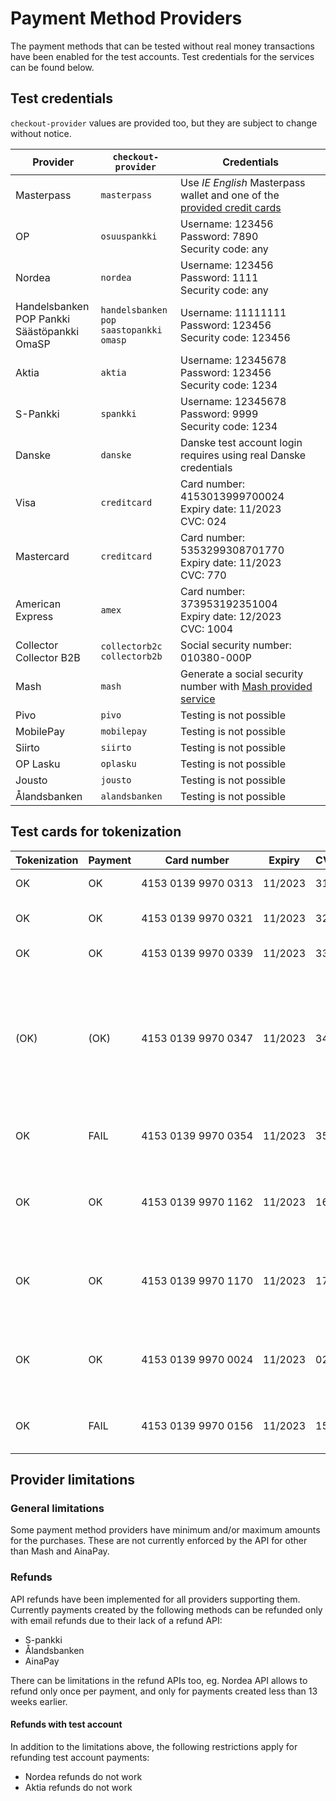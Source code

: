 # Payment Method Providers

The payment methods that can be tested without real money transactions have been enabled for the test accounts. Test credentials for the services can be found below.

## Test credentials

`checkout-provider` values are provided too, but they are subject to change without notice.

| Provider                                             | `checkout-provider`                                   | Credentials                                                                                                                                            |
| ---------------------------------------------------- | ----------------------------------------------------- | ------------------------------------------------------------------------------------------------------------------------------------------------------ |
| Masterpass                                           | `masterpass`                                          | Use _IE English_ Masterpass wallet and one of the [provided credit cards](https://developer.mastercard.com/page/masterpass-sandbox-testing-guidelines) |
| OP                                                   | `osuuspankki`                                         | Username: 123456<br>Password: 7890<br>Security code: any                                                                                               |
| Nordea                                               | `nordea`                                              | Username: 123456<br>Password: 1111<br>Security code: any                                                                                               |
| Handelsbanken<br>POP Pankki<br>Säästöpankki<br>OmaSP | `handelsbanken`<br>`pop`<br>`saastopankki`<br>`omasp` | Username: 11111111<br>Password: 123456<br>Security code: 123456                                                                                        |
| Aktia                                                | `aktia`                                               | Username: 12345678<br>Password: 123456<br>Security code: 1234                                                                                          |
| S-Pankki                                             | `spankki`                                             | Username: 12345678<br>Password: 9999<br>Security code: 1234                                                                                            |
| Danske                                               | `danske`                                              | Danske test account login requires using real Danske credentials                                                                                       |
| Visa                                                 | `creditcard`                                          | Card number: 4153013999700024<br>Expiry date: 11/2023<br>CVC: 024                                                                                      |
| Mastercard                                           | `creditcard`                                          | Card number: 5353299308701770<br>Expiry date: 11/2023<br>CVC: 770                                                                                      |
| American Express                                     | `amex`                                                | Card number: 373953192351004<br>Expiry date: 12/2023<br>CVC: 1004                                                                                      |
| Collector<br>Collector B2B                           | `collectorb2c`<br>`collectorb2b`                      | Social security number: 010380-000P                                                                                                                    |
| Mash                                                 | `mash`                                                | Generate a social security number with [Mash provided service](https://sc-rel.mash.com/My/Test/GenerateSsnForTesting?age=34&tps=651)                   |
| Pivo                                                 | `pivo`                                                | Testing is not possible                                                                                                                                |
| MobilePay                                            | `mobilepay`                                           | Testing is not possible                                                                                                                                |
| Siirto                                               | `siirto`                                              | Testing is not possible                                                                                                                                |
| OP Lasku                                             | `oplasku`                                             | Testing is not possible                                                                                                                                |
| Jousto                                               | `jousto`                                              | Testing is not possible                                                                                                                                |
| Ålandsbanken                                         | `alandsbanken`                                        | Testing is not possible                                                                                                                                |

## Test cards for tokenization

| Tokenization | Payment | Card number                        | Expiry  | CVC | Description                                                                                                                                                                                                                                                  |
| ------------ | ------- | ---------------------------------- | ------- | --- | ------------------------------------------------------------------------------------------------------------------------------------------------------------------------------------------------------------------------------------------------------------ |
| OK           | OK      | 4153&nbsp;0139&nbsp;9970&nbsp;0313 | 11/2023 | 313 | Successful 3D Secure. 3DS form password "secret".                                                                                                                                                                                                            |
| OK           | OK      | 4153&nbsp;0139&nbsp;9970&nbsp;0321 | 11/2023 | 321 | Successful 3D Secure. 3DS form will be automatically completed.                                                                                                                                                                                              |
| OK           | OK      | 4153&nbsp;0139&nbsp;9970&nbsp;0339 | 11/2023 | 339 | 3D Secure attempt. 3DS will be automatically attempted.                                                                                                                                                                                                      |
| (OK)         | (OK)    | 4153&nbsp;0139&nbsp;9970&nbsp;0347 | 11/2023 | 347 | 3D Secure fails. The "cardholder_authentication" response parameter will be "no". It is at discretion of the merchant to accept or reject unauthentication transactions. If the merchant decides to decline the payment, the transaction should be reverted. |
| OK           | FAIL    | 4153&nbsp;0139&nbsp;9970&nbsp;0354 | 11/2023 | 354 | Successful 3D Secure. 3DS form password "secret". Insufficient funds in the test bank account.                                                                                                                                                               |
| OK           | OK      | 4153&nbsp;0139&nbsp;9970&nbsp;1162 | 11/2023 | 162 | with 3DS, Soft decline when charging saved card using Customer Initiated Transaction (requires 3DS). 3DS form password "secret".                                                                                                                             |
| OK           | OK      | 4153&nbsp;0139&nbsp;9970&nbsp;1170 | 11/2023 | 170 | with 3DS, Soft decline when charging saved card using Customer Initiated Transaction (requires 3DS). 3DS form will be automatically completed.                                                                                                               |
| OK           | OK      | 4153&nbsp;0139&nbsp;9970&nbsp;0024 | 11/2023 | 024 | Non-EU - "one leg out" card, not enrolled to 3DS. The "cardholder_authentication" response parameter will be "attempted".                                                                                                                                    |
| OK           | FAIL    | 4153&nbsp;0139&nbsp;9970&nbsp;0156 | 11/2023 | 156 | Non-EU - "one leg out" card, not enrolled to 3DS. Insufficient funds in the test bank account.                                                                                                                                                               |

## Provider limitations

### General limitations

Some payment method providers have minimum and/or maximum amounts for the purchases. These are not currently enforced by the API for other than Mash and AinaPay.

### Refunds

API refunds have been implemented for all providers supporting them. Currently payments created by the following methods can be refunded only with email refunds due to their lack of a refund API:

- S-pankki
- Ålandsbanken
- AinaPay

There can be limitations in the refund APIs too, eg. Nordea API allows to refund only once per payment, and only for payments created less than 13 weeks earlier.

#### Refunds with test account

In addition to the limitations above, the following restrictions apply for refunding test account payments:

- Nordea refunds do not work
- Aktia refunds do not work
